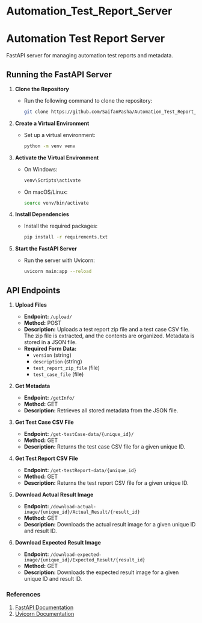 # Automation_Test_Report_Server

# Automation Test Report Server

FastAPI server for managing automation test reports and metadata.

## Running the FastAPI Server

1. **Clone the Repository**
   - Run the following command to clone the repository:
     ```sh
     git clone https://github.com/SaifanPasha/Automation_Test_Report_Server.git
     ```

2. **Create a Virtual Environment**
   - Set up a virtual environment:
     ```sh
     python -m venv venv
     ```

3. **Activate the Virtual Environment**
   - On Windows:
     ```sh
     venv\Scripts\activate
     ```
   - On macOS/Linux:
     ```sh
     source venv/bin/activate
     ```

4. **Install Dependencies**
   - Install the required packages:
     ```sh
     pip install -r requirements.txt
     ```

5. **Start the FastAPI Server**
   - Run the server with Uvicorn:
     ```sh
     uvicorn main:app --reload
     ```

## API Endpoints

1. **Upload Files**
   - **Endpoint:** `/upload/`
   - **Method:** POST
   - **Description:** Uploads a test report zip file and a test case CSV file. The zip file is extracted, and the contents are organized. Metadata is stored in a JSON file.
   - **Required Form Data:**
     - `version` (string)
     - `description` (string)
     - `test_report_zip_file` (file)
     - `test_case_file` (file)

2. **Get Metadata**
   - **Endpoint:** `/getInfo/`
   - **Method:** GET
   - **Description:** Retrieves all stored metadata from the JSON file.

3. **Get Test Case CSV File**
   - **Endpoint:** `/get-testCase-data/{unique_id}/`
   - **Method:** GET
   - **Description:** Returns the test case CSV file for a given unique ID.

4. **Get Test Report CSV File**
   - **Endpoint:** `/get-testReport-data/{unique_id}`
   - **Method:** GET
   - **Description:** Returns the test report CSV file for a given unique ID.

5. **Download Actual Result Image**
   - **Endpoint:** `/download-actual-image/{unique_id}/Actual_Result/{result_id}`
   - **Method:** GET
   - **Description:** Downloads the actual result image for a given unique ID and result ID.

6. **Download Expected Result Image**
   - **Endpoint:** `/download-expected-image/{unique_id}/Expected_Result/{result_id}`
   - **Method:** GET
   - **Description:** Downloads the expected result image for a given unique ID and result ID.

### References
1. [FastAPI Documentation](https://fastapi.tiangolo.com/)
2. [Uvicorn Documentation](https://www.uvicorn.org/)
